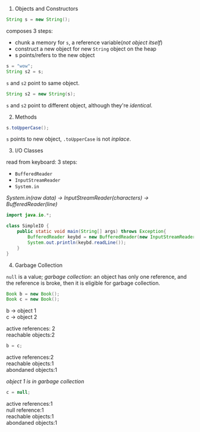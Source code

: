 1. Objects and Constructors

```java
String s = new String();
```

composes 3 steps:
  - chunk a memory for `s`, a reference variable(_not object itself_)
  - construct a new object for new `String` object on the heap
  - s points/refers to the new object
  
```java
s = "wow";
String s2 = s;
```

`s` and `s2` point to same object.

```java
String s2 = new String(s);
```

`s` and `s2` point to different object, although they're _identical_.


2. Methods

```java
s.toUpperCase();
```

`s` points to new object, `.toUpperCase` is not _inplace_.


3. I/O Classes

read from keyboard:
3 steps:
  - `BufferedReader`
  - `InputStreamReader`
  - `System.in`

*System.in(raw data) -> InputStreamReader(characters) -> BufferedReader(line)*

```java
import java.io.*;

class SimpleIO {
    public static void main(String[] args) throws Exception{
        BufferedReader keybd = new BufferedReader(new InputStreamReader(System.in));
        System.out.println(keybd.readLine());
    }
}
```

4. Garbage Collection

`null` is a value; _garbage collection_: an object has only one reference, and the reference is broke, then it is eligible for garbage collection.

```java
Book b = new Book();
Book c = new Book();
```
b -> object 1\
c -> object 2

active references: 2\
reachable objects:2

```java
b = c;
```

active references:2\
reachable objects:1\
abondaned objects:1

*object 1 is in garbage collection*

```java
c = null;
```

active references:1\
null reference:1\
reachable objects:1\
abondaned objects:1




